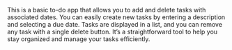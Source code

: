 This is a basic to-do app that allows you to add and delete tasks with associated dates. You can easily create new tasks by entering a description and selecting a due date. Tasks are displayed in a list, and you can remove any task with a single delete button. It’s a straightforward tool to help you stay organized and manage your tasks efficiently.
